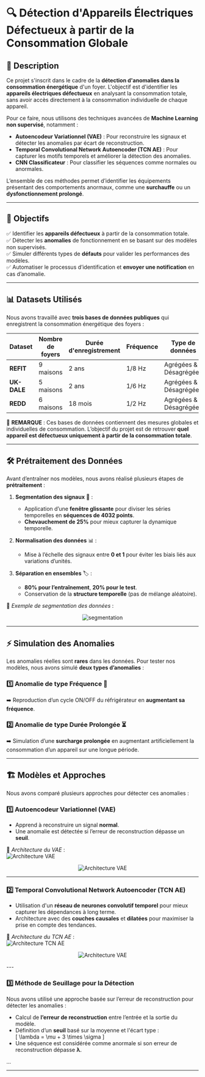 # 🔍 Détection d'Appareils Électriques Défectueux à partir de la Consommation Globale  

## 📝 Description  
Ce projet s'inscrit dans le cadre de la **détection d'anomalies dans la consommation énergétique** d'un foyer. L'objectif est d'identifier les **appareils électriques défectueux** en analysant la consommation totale, sans avoir accès directement à la consommation individuelle de chaque appareil.  

Pour ce faire, nous utilisons des techniques avancées de **Machine Learning non supervisé**, notamment :  
- **Autoencodeur Variationnel (VAE)** : Pour reconstruire les signaux et détecter les anomalies par écart de reconstruction.  
- **Temporal Convolutional Network Autoencoder (TCN AE)** : Pour capturer les motifs temporels et améliorer la détection des anomalies.  
- **CNN Classificateur** : Pour classifier les séquences comme normales ou anormales.  

L’ensemble de ces méthodes permet d’identifier les équipements présentant des comportements anormaux, comme une **surchauffe** ou un **dysfonctionnement prolongé**.  

---

## 🎯 Objectifs  
✅ Identifier les **appareils défectueux** à partir de la consommation totale.  
✅ Détecter les **anomalies** de fonctionnement en se basant sur des modèles non supervisés.  
✅ Simuler différents types de **défauts** pour valider les performances des modèles.  
✅ Automatiser le processus d’identification et **envoyer une notification** en cas d’anomalie.  

---

## 📊 Datasets Utilisés  
Nous avons travaillé avec **trois bases de données publiques** qui enregistrent la consommation énergétique des foyers :  

| Dataset  | Nombre de foyers | Durée d'enregistrement | Fréquence | Type de données |
|----------|----------------|--------------------|------------|---------------|
| **REFIT**  | 9 maisons   | 2 ans  | 1/8 Hz  | Agrégées & Désagrégées |
| **UK-DALE** | 5 maisons   | 2 ans  | 1/6 Hz  | Agrégées & Désagrégées |
| **REDD**    | 6 maisons   | 18 mois | 1/2 Hz  | Agrégées & Désagrégées |

📌 **REMARQUE** : Ces bases de données contiennent des mesures globales et individuelles de consommation. L’objectif du projet est de retrouver **quel appareil est défectueux uniquement à partir de la consommation totale**.

---

## 🛠️ Prétraitement des Données  
Avant d’entraîner nos modèles, nous avons réalisé plusieurs étapes de **prétraitement** :  

1. **Segmentation des signaux** 📏 :  
   - Application d’une **fenêtre glissante** pour diviser les séries temporelles en **séquences de 4032 points**.  
   - **Chevauchement de 25%** pour mieux capturer la dynamique temporelle.  

2. **Normalisation des données** 📊 :  
   - Mise à l’échelle des signaux entre **0 et 1** pour éviter les biais liés aux variations d’unités.  

3. **Séparation en ensembles** 🏷️ :  
   - **80% pour l’entraînement**, **20% pour le test**.  
   - Conservation de la **structure temporelle** (pas de mélange aléatoire).  

📸 *Exemple de segmentation des données* :   

<p align="center">
  <img src="img/seg.png" alt="segmentation">
</p>


---

## ⚡ Simulation des Anomalies  
Les anomalies réelles sont **rares** dans les données. Pour tester nos modèles, nous avons simulé **deux types d’anomalies** :  

### 1️⃣ **Anomalie de type Fréquence** 🔄  
➡️ Reproduction d’un cycle ON/OFF du réfrigérateur en **augmentant sa fréquence**.  

### 2️⃣ **Anomalie de type Durée Prolongée** ⏳  
➡️ Simulation d’une **surcharge prolongée** en augmentant artificiellement la consommation d’un appareil sur une longue période.  

---

## 🏗️ Modèles et Approches  
Nous avons comparé plusieurs approches pour détecter ces anomalies :  

### 1️⃣ **Autoencodeur Variationnel (VAE)**  
- Apprend à reconstruire un signal **normal**.  
- Une anomalie est détectée si l’erreur de reconstruction dépasse un **seuil**.  

📸 *Architecture du VAE* :  
![Architecture VAE](images/vae_architecture.png) 
<p align="center">
  <img src="img/VAE.png" alt="Architecture VAE">
</p> 

---

### 2️⃣ **Temporal Convolutional Network Autoencoder (TCN AE)**
- Utilisation d'un **réseau de neurones convolutif temporel** pour mieux capturer les dépendances à long terme.  
- Architecture avec des **couches causales** et **dilatées** pour maximiser la prise en compte des tendances.  

📸 *Architecture du TCN AE* :  
![Architecture TCN AE](images/tcn_ae_architecture.png)  

<p align="center">
  <img src="TCN AE.png" alt="Architecture VAE">
</p> 
---

### 3️⃣ **Méthode de Seuillage pour la Détection**  
Nous avons utilisé une approche basée sur l’erreur de reconstruction pour détecter les anomalies :  
- Calcul de **l’erreur de reconstruction** entre l’entrée et la sortie du modèle.  
- Définition d’un **seuil** basé sur la moyenne et l'écart type :  
  \[
  \lambda = \mu + 3 \times \sigma
  \]
- Une séquence est considérée comme anormale si son erreur de reconstruction dépasse **λ**.  

...

---
